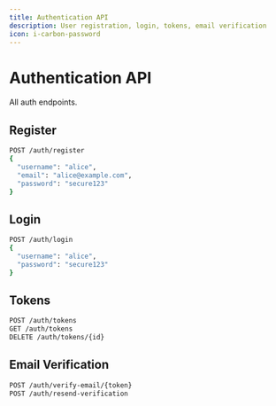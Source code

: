 ```yaml
---
title: Authentication API
description: User registration, login, tokens, email verification
icon: i-carbon-password
---
```


# Authentication API

All auth endpoints.

## Register

```bash
POST /auth/register
{
  "username": "alice",
  "email": "alice@example.com",
  "password": "secure123"
}
```

## Login

```bash
POST /auth/login
{
  "username": "alice",
  "password": "secure123"
}
```

## Tokens

```bash
POST /auth/tokens
GET /auth/tokens
DELETE /auth/tokens/{id}
```

## Email Verification

```bash
POST /auth/verify-email/{token}
POST /auth/resend-verification
```
